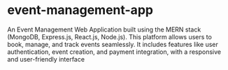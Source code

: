 # event-management-app
An Event Management Web Application built using the MERN stack (MongoDB, Express.js, React.js, Node.js). This platform allows users to book, manage, and track events seamlessly. It includes features like user authentication, event creation, and payment integration, with a responsive and user-friendly interface
